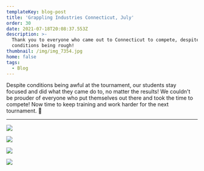 ```yaml
---
templateKey: blog-post
title: 'Grappling Industries Connecticut, July'
order: 30
date: 2021-07-18T20:08:37.553Z
description: >-
  Thank you to everyone who came out to Connecticut to compete, despite
  conditions being rough! 
thumbnail: /img/img_7354.jpg
home: false
tags:
  - Blog
---
```

Despite conditions being awful at the tournament, our students stay focused and did what they came do to, no matter the results! We couldn't be prouder of everyone who put themselves out there and took the time to compete! Now time to keep training and 
work harder for the next tournament. 💪

- - -

![](/img/20210717_124933.jpg)

![](/img/img_6641.jpg)

![](/img/img_7353.jpg)

![](/img/20210717_194942.jpg)
